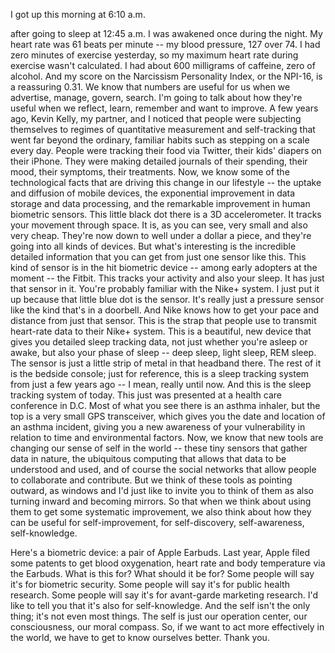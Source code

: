 

I got up this morning at 6:10 a.m.

after going to sleep at 12:45 a.m.
I was awakened once during the night.
My heart rate was 61 beats per minute --
my blood pressure, 127 over 74.
I had zero minutes of exercise yesterday,
so my maximum heart rate during exercise wasn&#39;t calculated.
I had about 600 milligrams of caffeine,
zero of alcohol.
And my score on the Narcissism Personality Index,
or the NPI-16,
is a reassuring 0.31.
We know that numbers are useful for us
when we advertise, manage, govern, search.
I&#39;m going to talk about how they&#39;re useful when we reflect,
learn, remember
and want to improve.
A few years ago, Kevin Kelly, my partner, and I
noticed that people were subjecting themselves
to regimes of quantitative measurement and self-tracking
that went far beyond the ordinary, familiar habits
such as stepping on a scale every day.
People were tracking their food via Twitter,
their kids&#39; diapers on their iPhone.
They were making detailed journals
of their spending, their mood,
their symptoms, their treatments.
Now, we know some of the technological facts
that are driving this change in our lifestyle --
the uptake and diffusion of mobile devices,
the exponential improvement in data storage
and data processing,
and the remarkable improvement in human biometric sensors.
This little black dot there
is a 3D accelerometer.
It tracks your movement through space.
It is, as you can see, very small and also very cheap.
They&#39;re now down to well under a dollar a piece,
and they&#39;re going into all kinds of devices.
But what&#39;s interesting
is the incredible detailed information that you can get
from just one sensor like this.
This kind of sensor
is in the hit biometric device --
among early adopters at the moment -- the Fitbit.
This tracks your activity and also your sleep.
It has just that sensor in it.
You&#39;re probably familiar with the Nike+ system.
I just put it up because that little blue dot is the sensor.
It&#39;s really just a pressure sensor
like the kind that&#39;s in a doorbell.
And Nike knows how to get
your pace and distance from just that sensor.
This is the strap
that people use to transmit heart-rate data
to their Nike+ system.
This is a beautiful, new device
that gives you detailed sleep tracking data,
not just whether you&#39;re asleep or awake, but also your phase of sleep --
deep sleep, light sleep, REM sleep.
The sensor is just a little strip of metal in that headband there.
The rest of it is the bedside console;
just for reference, this is a sleep tracking system from just a few years ago --
I mean, really until now.
And this is the sleep tracking system of today.
This just was presented
at a health care conference in D.C.
Most of what you see there is an asthma inhaler,
but the top is a very small GPS transceiver,
which gives you the date and location
of an asthma incident,
giving you a new awareness
of your vulnerability
in relation to time and environmental factors.
Now, we know that new tools
are changing our sense of self in the world --
these tiny sensors that gather data in nature,
the ubiquitous computing
that allows that data to be understood and used,
and of course the social networks
that allow people to collaborate and contribute.
But we think of these tools as pointing outward,
as windows
and I&#39;d just like to invite you to think of them
as also turning inward
and becoming mirrors.
So that when we think about using them
to get some systematic improvement,
we also think about how they can be useful for self-improvement,
for self-discovery, self-awareness, self-knowledge.

Here&#39;s a biometric device:
a pair of Apple Earbuds.
Last year, Apple filed some patents
to get blood oxygenation,
heart rate and body temperature via the Earbuds.
What is this for?
What should it be for?
Some people will say it&#39;s for biometric security.
Some people will say it&#39;s for public health research.
Some people will say it&#39;s for avant-garde marketing research.
I&#39;d like to tell you
that it&#39;s also for self-knowledge.
And the self isn&#39;t the only thing; it&#39;s not even most things.
The self is just our operation center,
our consciousness,
our moral compass.
So, if we want to act
more effectively in the world,
we have to get to know ourselves better.
Thank you.
